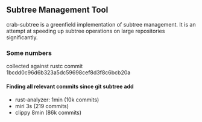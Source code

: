 ## Subtree Management Tool

crab-subtree is a greenfield implementation of subtree management.
It is an attempt at speeding up subtree operations on large repositories significantly.

### Some numbers

collected against rustc commit 1bcdd0c96d6b323a5dc59698cef8d3f8c6bcb20a

#### Finding all relevant commits since git subtree add

* rust-analyzer: 1min (10k commits)
* miri 3s (219 commits)
* clippy 8min (86k commits)
